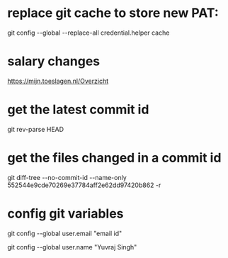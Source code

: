 # replace git cache to store new PAT:
git config --global --replace-all credential.helper cache

# salary changes
https://mijn.toeslagen.nl/Overzicht
# get the latest commit id
git rev-parse HEAD
# get the files changed in a commit id
git diff-tree --no-commit-id --name-only 552544e9cde70269e37784aff2e62dd97420b862 -r
# config git variables
git config --global user.email "email id" 

git config --global user.name "Yuvraj Singh"
